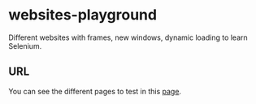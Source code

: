 # websites-playground

Different websites with frames, new windows, dynamic loading to learn Selenium.

## URL

You can see the different pages to test in this [page](https://albertajuelo.github.io/websites-playground/).

